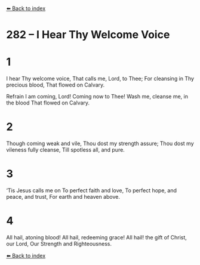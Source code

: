 [⬅️ Back to index](../README.md)

# 282 – I Hear Thy Welcome Voice


# 1
I hear Thy welcome voice,
That calls me, Lord, to Thee;
For cleansing in Thy precious blood,
That flowed on Calvary.

Refrain
I am coming, Lord!
Coming now to Thee!
Wash me, cleanse me, in the blood
That flowed on Calvary.

# 2
Though coming weak and vile,
Thou dost my strength assure;
Thou dost my vileness fully cleanse,
Till spotless all, and pure.

# 3
‘Tis Jesus calls me on
To perfect faith and love,
To perfect hope, and peace, and trust,
For earth and heaven above.

# 4
All hail, atoning blood!
All hail, redeeming grace!
All hail! the gift of Christ, our Lord,
Our Strength and Righteousness.

[⬅️ Back to index](../README.md)
